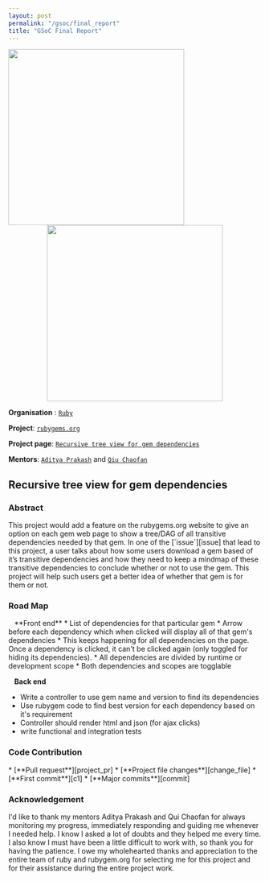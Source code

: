 ```yaml
---
layout: post
permalink: "/gsoc/final_report"
title: "GSoC Final Report"
---
```

<center><img src="{{site.baseurl}}/gsoc_logo.png" width="350" align="left"><img src="{{site.baseurl}}/ruby_logo.png" width="350"></center>

**Organisation** : [`Ruby`][ruby_org_gsoc]

**Project**: [`rubygems.org`][rubygems_github]

**Project page**: [`Recursive tree view for gem dependencies`][gsoc_project]

**Mentors**: [`Aditya Prakash`][aditya] and [`Qiu Chaofan`][qiu]

<h2>Recursive tree view for gem dependencies</h2>

<h3>Abstract</h3>
This project would add a feature on the rubygems.org website to give an option on each gem web page to show a tree/DAG of all transitive dependencies needed by that gem. In one of the [`issue`][issue] that lead to this project, a user talks about how some users download a gem based of it’s transitive dependencies and how they need to keep a mindmap of these transitive dependencies to conclude whether or not to use the gem. This project will help such users get a better idea of whether that gem is for them or not.

<h3>Road Map</h3>
&nbsp;&nbsp;&nbsp;**Front end**
* List of dependencies for that particular gem
* Arrow before each dependency which when clicked will display all of that gem's dependencies
* This keeps happening for all dependencies on the page. Once a dependency is clicked, it can't be clicked again (only toggled for hiding its dependencies).
* All dependencies are divided by runtime or development scope
* Both dependencies and scopes are togglable

&nbsp;&nbsp;&nbsp;**Back end**
* Write a controller to use gem name and version to find its dependencies
* Use rubygem code to find best version for each dependency based on it's requirement
* Controller should render html and json (for ajax clicks)
* write functional and integration tests

<h3> Code Contribution </h3>
* [**Pull request**][project_pr]
* [**Project file changes**][change_file]
* [**First commit**][c1]
* [**Major commits**][commit]

<h3>Acknowledgement</h3>
I'd like to thank my mentors Aditya Prakash and Qui Chaofan for always monitoring my progress, immediately responding and guiding me whenever I needed help. I know I asked a lot of doubts and they helped me every time. I also know I must have been a little difficult to work with, so thank you for having the patience. I owe my wholehearted thanks and appreciation to the entire team of ruby and rubygem.org for selecting me for this project and for their assistance during the entire project work.

[ruby_org_gsoc]: https://summerofcode.withgoogle.com/organizations/5542255322988544/
[rubygems_github]: https://github.com/rubygems/rubygems.org
[gsoc_project]: https://summerofcode.withgoogle.com/projects/#4782705487642624
[issue]: https://github.com/rubygems/rubygems.org/issues/937
[aditya]: https://github.com/sonalkr132
[qiu]: https://github.com/ecnelises

[change_file]: https://github.com/rubygems/rubygems.org/pull/2029/files
[project_pr]: https://github.com/rubygems/rubygems.org/pull/2029
[commit]: https://github.com/rubygems/rubygems.org/pull/2029/commits
[c1]: https://github.com/rubygems/rubygems.org/commit/7d73dd270e711c7127225d042ef93492f877d025
[c2]: https://github.com/rubygems/rubygems.org/commit/0cf105832372571b9692cc243723cdb760004211
[c3]: https://github.com/rubygems/rubygems.org/commit/8a225c728652b5ec97de1ce386af9a25f1872cbc
[c4]: https://github.com/rubygems/rubygems.org/commit/3bc1dc38e7519b85e4d422be2c3bded9e7c5af45
[c5]: https://github.com/rubygems/rubygems.org/commit/bd9c2aff381d8d3bacff47f809af0a45358722b2
[c6]: https://github.com/rubygems/rubygems.org/commit/dc88b78b60687a60b0932f871e036a85327c5d1d
[c7]: https://github.com/rubygems/rubygems.org/commit/e6d2eb74e507cdcd4e1ca680c87a65213174973b
[c8]: https://github.com/rubygems/rubygems.org/commit/a7b4a8436194f0e8ae0b0324e10496189372ccf6
[mc1]: https://github.com/rubygems/rubygems.org/pull/2029/commits/ccb2382eeb082016e651aed1cf48b03ea0940799
[mc2]: https://github.com/rubygems/rubygems.org/pull/2029/commits/b7993e47beba81f49baafdc22bd32056622b73e7
